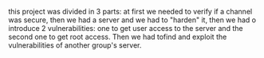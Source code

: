 this project was divided in 3 parts: at first we needed to verify if a channel was secure, then we had a server and we had to "harden" it, then we had o introduce 2 vulnerabilities: one to get user access to the server and the second one to get root access. Then we had tofind and exploit the vulnerabilities of another group's server. 
